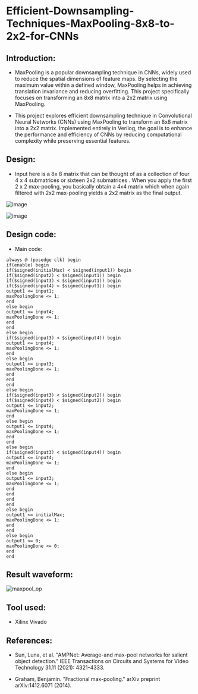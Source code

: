 # Efficient-Downsampling-Techniques-MaxPooling-8x8-to-2x2-for-CNNs


## Introduction:


- MaxPooling is a popular downsampling technique in CNNs, widely used to reduce the spatial dimensions of feature maps. By selecting the maximum value within a defined window, MaxPooling helps in achieving translation invariance and reducing overfitting. This project specifically focuses on transforming an 8x8 matrix into a 2x2 matrix using MaxPooling.
  
- This project explores efficient downsampling technique in Convolutional Neural Networks (CNNs) using MaxPooling to transform an 8x8 matrix into a 2x2 matrix. Implemented entirely in Verilog, the goal is to enhance the performance and efficiency of CNNs by reducing computational complexity while preserving essential features.



## Design:

- Input here is a 8x 8 matrix that can be thought of as a collection of four 4 x 4 submatrices or sixteen 2x2 submatrices . When you apply the first 2 x 2 max-pooling, you basically obtain a 4x4 matrix which when again filtered with 2x2 max-pooling yields a 2x2 matrix as the final output.

![image](https://github.com/amanh-iitj/Efficient-Downsampling-Techniques-MaxPooling-8x8-to-2x2-for-CNNs/assets/155350256/e3f069ec-596f-40b2-9456-4a9f86352e13)

![image](https://github.com/amanh-iitj/Efficient-Downsampling-Techniques-MaxPooling-8x8-to-2x2-for-CNNs/assets/155350256/53644ce3-a4b8-4052-8203-7b6e25d30331)



## Design code:

- Main code:

```
always @ (posedge clk) begin
if(enable) begin
if($signed(initialMax) < $signed(input1)) begin
if($signed(input2) < $signed(input1)) begin
if($signed(input3) < $signed(input1)) begin
if($signed(input4) < $signed(input1)) begin
output1 <= input1;
maxPoolingDone <= 1;
end
else begin
output1 <= input4;
maxPoolingDone <= 1;
end
end
else begin
if($signed(input3) < $signed(input4)) begin
output1 <= input4;
maxPoolingDone <= 1;
end
else begin
output1 <= input3;
maxPoolingDone <= 1;
end
end
end
else begin
if($signed(input3) < $signed(input2)) begin
if($signed(input4) < $signed(input2)) begin
output1 <= input2;
maxPoolingDone <= 1;
end
else begin
output1 <= input4;
maxPoolingDone <= 1;
end
end
else begin
if($signed(input3) < $signed(input4)) begin
output1 <= input4;
maxPoolingDone <= 1;
end
else begin
output1 <= input3;
maxPoolingDone <= 1;
end
end
end
end
else begin
output1 <= initialMax;
maxPoolingDone <= 1;
end
end
else begin
output1 <= 0;
maxPoolingDone <= 0;
end
end
```



## Result waveform:

![maxpool_op](https://github.com/amanh-iitj/Efficient-Downsampling-Techniques-MaxPooling-8x8-to-2x2-for-CNNs/assets/155350256/d9fef262-9771-4a44-8dd1-e84a835e90fc)




## Tool used:

- Xilinx Vivado



## References:

- Sun, Luna, et al. "AMPNet: Average-and max-pool networks for salient object detection." IEEE Transactions on Circuits and Systems for Video Technology 31.11 (2021): 4321-4333.

- Graham, Benjamin. "Fractional max-pooling." arXiv preprint arXiv:1412.6071 (2014).

